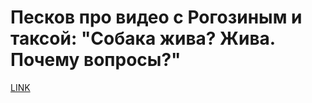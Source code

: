 # Песков про видео с Рогозиным и таксой: "Собака жива? Жива. Почему вопросы?"



[LINK](https://varlamov.ru/2713138.html)